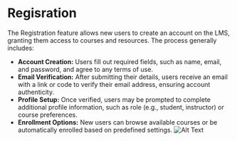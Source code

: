 # Regisration

The Registration feature allows new users to create an account on the LMS, granting them access to courses and resources. The process generally includes:

* **Account Creation:** Users fill out required fields, such as name, email, and password, and agree to any terms of use.
* **Email Verification:** After submitting their details, users receive an email with a link or code to verify their email address, ensuring account authenticity.
* **Profile Setup:** Once verified, users may be prompted to complete additional profile information, such as role (e.g., student, instructor) or course preferences.
* **Enrollment Options:** New users can browse available courses or be automatically enrolled based on predefined settings.
![Alt Text](./cou.png)